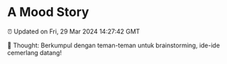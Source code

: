 # A Mood Story

⏰ Updated on Fri, 29 Mar 2024 14:27:42 GMT

💭 Thought: Berkumpul dengan teman-teman untuk brainstorming, ide-ide cemerlang datang!

